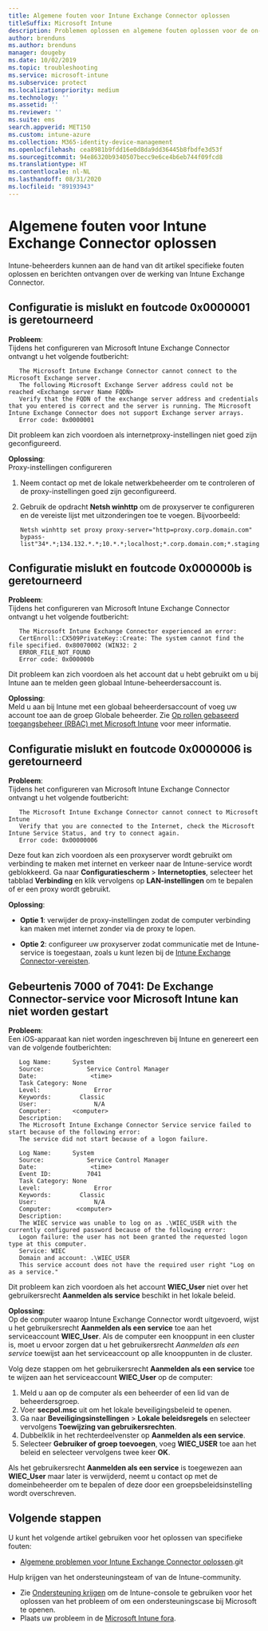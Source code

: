 ```yaml
---
title: Algemene fouten voor Intune Exchange Connector oplossen
titleSuffix: Microsoft Intune
description: Problemen oplossen en algemene fouten oplossen voor de on-premises Microsoft Intune Exchange Connector
author: brenduns
ms.author: brenduns
manager: dougeby
ms.date: 10/02/2019
ms.topic: troubleshooting
ms.service: microsoft-intune
ms.subservice: protect
ms.localizationpriority: medium
ms.technology: ''
ms.assetid: ''
ms.reviewer: ''
ms.suite: ems
search.appverid: MET150
ms.custom: intune-azure
ms.collection: M365-identity-device-management
ms.openlocfilehash: cea8981b9fdd16e0d8da9dd36445b8fbdfe3d53f
ms.sourcegitcommit: 94e86320b9340507becc9e6ce4b6eb744f09fcd8
ms.translationtype: HT
ms.contentlocale: nl-NL
ms.lasthandoff: 08/31/2020
ms.locfileid: "89193943"
---
```

# <a name="resolve-common-errors-for-the-intune-exchange-connector"></a>Algemene fouten voor Intune Exchange Connector oplossen

Intune-beheerders kunnen aan de hand van dit artikel specifieke fouten oplossen en berichten ontvangen over de werking van Intune Exchange Connector.  

## <a name="configuration-failed-and-returned-error-code-0x0000001"></a>Configuratie is mislukt en foutcode 0x0000001 is geretourneerd

**Probleem**:  
Tijdens het configureren van Microsoft Intune Exchange Connector ontvangt u het volgende foutbericht:

```
   The Microsoft Intune Exchange Connector cannot connect to the Microsoft Exchange server.  
   The following Microsoft Exchange Server address could not be reached <Exchange server Name FQDN>  
   Verify that the FQDN of the exchange server address and credentials that you entered is correct and the server is running. The Microsoft Intune Exchange Connector does not support Exchange server arrays.  
   Error code: 0x0000001  
```

Dit probleem kan zich voordoen als internetproxy-instellingen niet goed zijn geconfigureerd.

**Oplossing**:  
Proxy-instellingen configureren
1. Neem contact op met de lokale netwerkbeheerder om te controleren of de proxy-instellingen goed zijn geconfigureerd. 
2. Gebruik de opdracht **Netsh winhttp** om de proxyserver te configureren en de vereiste lijst met uitzonderingen toe te voegen. Bijvoorbeeld:  

   ```
   Netsh winhttp set proxy proxy-server="http=proxy.corp.domain.com" bypass-list"34*.*;134.132.*.*;10.*.*;localhost;*.corp.domain.com;*.staging.domain.com"
   ```

## <a name="configuration-failed-and-returned-error-code-0x000000b"></a>Configuratie mislukt en foutcode 0x000000b is geretourneerd   

**Probleem**:  
Tijdens het configureren van Microsoft Intune Exchange Connector ontvangt u het volgende foutbericht:  

```
   The Microsoft Intune Exchange Connector experienced an error:  
   CertEnroll::CX509PrivateKey::Create: The system cannot find the file specified. 0x80070002 (WIN32: 2  
   ERROR_FILE_NOT_FOUND  
   Error code: 0x000000b  
```
Dit probleem kan zich voordoen als het account dat u hebt gebruikt om u bij Intune aan te melden geen globaal Intune-beheerdersaccount is.

**Oplossing**:  
Meld u aan bij Intune met een globaal beheerdersaccount of voeg uw account toe aan de groep Globale beheerder. Zie [Op rollen gebaseerd toegangsbeheer (RBAC) met Microsoft Intune](../fundamentals/role-based-access-control.md) voor meer informatie.

## <a name="configuration-failed-and-returned-error-code-0x0000006"></a>Configuratie mislukt en foutcode 0x0000006 is geretourneerd

**Probleem**:  
Tijdens het configureren van Microsoft Intune Exchange Connector ontvangt u het volgende foutbericht:  

```  
   The Microsoft Intune Exchange Connector cannot connect to Microsoft Intune  
   Verify that you are connected to the Internet, check the Microsoft Intune Service Status, and try to connect again.  
   Error code: 0x00000006  
```  
Deze fout kan zich voordoen als een proxyserver wordt gebruikt om verbinding te maken met internet en verkeer naar de Intune-service wordt geblokkeerd. Ga naar **Configuratiescherm** > **Internetopties**, selecteer het tabblad **Verbinding** en klik vervolgens op **LAN-instellingen** om te bepalen of er een proxy wordt gebruikt.

**Oplossing**:  

- **Optie 1**: verwijder de proxy-instellingen zodat de computer verbinding kan maken met internet zonder via de proxy te lopen.  

- **Optie 2**: configureer uw proxyserver zodat communicatie met de Intune-service is toegestaan, zoals u kunt lezen bij de [Intune Exchange Connector-vereisten](exchange-connector-install.md#intune-exchange-connector-requirements).



## <a name="event-7000-or-7041-microsoft-intune-exchange-connector-service-wont-start"></a>Gebeurtenis 7000 of 7041: De Exchange Connector-service voor Microsoft Intune kan niet worden gestart

**Probleem**:  
Een iOS-apparaat kan niet worden ingeschreven bij Intune en genereert een van de volgende foutberichten:  

```  
   Log Name:      System
   Source:            Service Control Manager
   Date:               <time>
   Task Category: None
   Level:               Error
   Keywords:        Classic
   User:                N/A
   Computer:      <computer>
   Description:
   The Microsoft Intune Exchange Connector Service service failed to start because of the following error:  
   The service did not start because of a logon failure.
```  

```  
   Log Name:      System
   Source:            Service Control Manager
   Date:               <time>
   Event ID:          7041
   Task Category: None
   Level:               Error   
   Keywords:        Classic
   User:                N/A
   Computer:       <computer>
   Description:
   The WIEC service was unable to log on as .\WIEC_USER with the currently configured password because of the following error:
   Logon failure: the user has not been granted the requested logon type at this computer.
   Service: WIEC
   Domain and account: .\WIEC_USER
   This service account does not have the required user right "Log on as a service."  
```
Dit probleem kan zich voordoen als het account **WIEC_User** niet over het gebruikersrecht **Aanmelden als service** beschikt in het lokale beleid.

**Oplossing**:  
Op de computer waarop Intune Exchange Connector wordt uitgevoerd, wijst u het gebruikersrecht **Aanmelden als een service** toe aan het serviceaccount **WIEC_User**. Als de computer een knooppunt in een cluster is, moet u ervoor zorgen dat u het gebruikersrecht *Aanmelden als een service* toewijst aan het serviceaccount op alle knooppunten in de cluster.  

Volg deze stappen om het gebruikersrecht **Aanmelden als een service** toe te wijzen aan het serviceaccount **WIEC_User** op de computer:

1. Meld u aan op de computer als een beheerder of een lid van de beheerdersgroep.
2. Voer **secpol.msc** uit om het lokale beveiligingsbeleid te openen.
3. Ga naar **Beveiligingsinstellingen** > **Lokale beleidsregels** en selecteer vervolgens **Toewijzing van gebruikersrechten**.
4. Dubbelklik in het rechterdeelvenster op **Aanmelden als een service**.
5. Selecteer **Gebruiker of groep toevoegen**, voeg **WIEC_USER** toe aan het beleid en selecteer vervolgens twee keer **OK**.

Als het gebruikersrecht **Aanmelden als een service** is toegewezen aan **WIEC_User** maar later is verwijderd, neemt u contact op met de domeinbeheerder om te bepalen of deze door een groepsbeleidsinstelling wordt overschreven.  

## <a name="next-steps"></a>Volgende stappen  

U kunt het volgende artikel gebruiken voor het oplossen van specifieke fouten:
- [Algemene problemen voor Intune Exchange Connector oplossen](troubleshoot-exchange-connector-common-problems.md).git 

Hulp krijgen van het ondersteuningsteam of van de Intune-community.
- Zie [Ondersteuning krijgen](../fundamentals/get-support.md) om de Intune-console te gebruiken voor het oplossen van het probleem of om een ondersteuningscase bij Microsoft te openen. 
- Plaats uw probleem in de [Microsoft Intune fora](/answers/products/mem).
